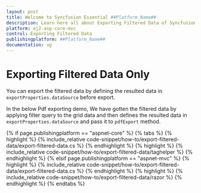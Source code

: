 ```yaml
---
layout: post
title: Welcome to Syncfusion Essential ##Platform_Name##
description: Learn here all about Exporting Filtered Data of Syncfusion Essential ##Platform_Name## widgets based on HTML5 and jQuery.
platform: ej2-asp-core-mvc
control: Exporting Filtered Data
publishingplatform: ##Platform_Name##
documentation: ug
---
```



# Exporting Filtered Data Only

You can export the filtered data by defining the resulted data in `exportProperties.dataSource` before export.

In the below Pdf exporting demo, We have gotten the filtered data by applying filter query to the grid data and then defines the resulted data in `exportProperties.dataSource` and pass it to `pdfExport` method.

{% if page.publishingplatform == "aspnet-core" %}
{% tabs %}
{% highlight %}
{% include_relative code-snippet/how-to/export-filtered-data/export-filtered-data.cs %}
{% endhighlight %}
{% highlight %}
{% include_relative code-snippet/how-to/export-filtered-data/taghelper %}
{% endhighlight %}
{% elsif page.publishingplatform == "aspnet-mvc" %}
{% highlight %} {% include_relative code-snippet/how-to/export-filtered-data/export-filtered-data.cs %}
{% endhighlight %}
{% highlight %}
{% include_relative code-snippet/how-to/export-filtered-data/razor %}
{% endhighlight %}
{% endtabs %}



